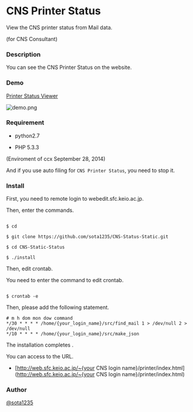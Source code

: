 CNS Printer Status
====

View the CNS printer status from Mail data.

(for CNS Consultant)

### Description

You can see the CNS Printer Status on the website.

### Demo

[Printer Status Viewer](http://web.sfc.keio.ac.jp/~t11460ss/printer/index.html)

![demo.png](http://i.gyazo.com/2df1ea5f294b92153f21d501cdf9d1ae.png)

### Requirement

* python2.7

* PHP 5.3.3

(Enviroment of ccx September 28, 2014)

And if you use auto filing for `CNS Printer Status`, you need to stop it.

### Install

First, you need to remote login to webedit.sfc.keio.ac.jp.

Then, enter the commands.

```Shell

$ cd

$ git clone https://github.com/sota1235/CNS-Status-Static.git

$ cd CNS-Static-Status

$ ./install

```

Then, edit crontab.

You need to enter the command to edit crontab.

```Shell

$ crontab -e

```

Then, please add the following statement.

```
# m h dom mon dow command
*/30 * * * * /home/{your_login_name}/src/find_mail 1 > /dev/null 2 > /dev/null
*/10 * * * * /home/{your_login_name}/src/make_json
```

The installation completes	.

You can access to the URL.

 * [http://web.sfc.keio.ac.jp/~{your CNS login name}/printer/index.html](http://web.sfc.keio.ac.jp/~{your CNS login name}/printer/index.html)

### Author

[@sota1235](https://github.com/sota1235)
